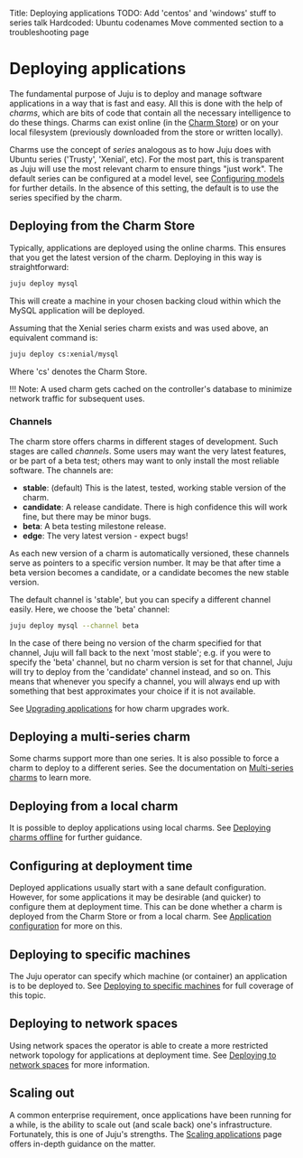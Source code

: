 Title: Deploying applications
TODO: Add 'centos' and 'windows' stuff to series talk
      Hardcoded: Ubuntu codenames
      Move commented section to a troubleshooting page

# Deploying applications

The fundamental purpose of Juju is to deploy and manage software applications
in a way that is fast and easy. All this is done with the help of *charms*,
which are bits of code that contain all the necessary intelligence to do these
things. Charms can exist online (in the [Charm Store][charm-store]) or on your
local filesystem (previously downloaded from the store or written locally).

Charms use the concept of *series* analogous as to how Juju does with Ubuntu
series ('Trusty', 'Xenial', etc). For the most part, this is transparent as
Juju will use the most relevant charm to ensure things "just work". The
default series can be configured at a model level, see
[Configuring models][models-config] for further details. In the absence of this
setting, the default is to use the series specified by the charm.

## Deploying from the Charm Store

Typically, applications are deployed using the online charms. This ensures that
you get the latest version of the charm. Deploying in this way is
straightforward:

```bash
juju deploy mysql
```

This will create a machine in your chosen backing cloud within which the MySQL
application will be deployed.

Assuming that the Xenial series charm exists and was used above, an equivalent
command is:

```bash
juju deploy cs:xenial/mysql
```

Where 'cs' denotes the Charm Store.

!!! Note:
    A used charm gets cached on the controller's database to minimize network
    traffic for subsequent uses.

### Channels

The charm store offers charms in different stages of development. Such stages
are called *channels*. Some users may want the very latest features, or be part
of a beta test; others may want to only install the most reliable software. The
channels are:

 - **stable**: (default) This is the latest, tested, working stable version of
   the charm.
 - **candidate**: A release candidate. There is high confidence this will work
   fine, but there may be minor bugs.
 - **beta**: A beta testing milestone release.
 - **edge**: The very latest version - expect bugs!

As each new version of a charm is automatically versioned, these channels serve
as pointers to a specific version number. It may be that after time a beta
version becomes a candidate, or a candidate becomes the new stable version.

The default channel is 'stable', but you can specify a different channel
easily. Here, we choose the 'beta' channel:

```bash
juju deploy mysql --channel beta
```

In the case of there being no version of the charm specified for that channel,
Juju will fall back to the next 'most stable'; e.g. if you were to specify the
'beta' channel, but no charm version is set for that channel, Juju will try to
deploy from the 'candidate' channel instead, and so on. This means that
whenever you specify a channel, you will always end up with something that best
approximates your choice if it is not available.

See [Upgrading applications][charms-upgrading] for how charm upgrades work.

## Deploying a multi-series charm

Some charms support more than one series. It is also possible to force a charm
to deploy to a different series. See the documentation on
[Multi-series charms][deploying-multi-series-charms] to learn more.

## Deploying from a local charm

It is possible to deploy applications using local charms. See
[Deploying charms offline][charms-offline-deploying] for further guidance.

## Configuring at deployment time

Deployed applications usually start with a sane default configuration. However,
for some applications it may be desirable (and quicker) to configure them at
deployment time. This can be done whether a charm is deployed from the Charm
Store or from a local charm. See [Application configuration][charms-config] for
more on this.

## Deploying to specific machines

The Juju operator can specify which machine (or container) an application is to
be deployed to. See
[Deploying to specific machines][deploying-to-specific-machines] for full
coverage of this topic.

## Deploying to network spaces

Using network spaces the operator is able to create a more restricted network
topology for applications at deployment time. See
[Deploying to network spaces][deploying-to-network-spaces] for more
information.

## Scaling out

A common enterprise requirement, once applications have been running for a
while, is the ability to scale out (and scale back) one's infrastructure.
Fortunately, this is one of Juju's strengths. The
[Scaling applications][charms-scaling] page offers in-depth guidance on the
matter.


<!-- LINKS -->

[charm-store]: https://jujucharms.com/store
[models-config]: ./models-config.html
[charms-upgrading]: ./charms-upgrading.html
[charms-offline-deploying]: ./charms-offline-deploying.html
[charms-config]: ./charms-config.html
[charms-scaling]: ./charms-scaling.html
[network-spaces]: ./network-spaces.html
[deploying-multi-series-charms]: ./charms-deploying-advanced.html#multi--series-charms
[deploying-to-specific-machines]: ./charms-deploying-advanced.html#deploying-to-specific-machines
[deploying-to-network-spaces]: ./charms-deploying-advanced.html#deploying-to-network-spaces
